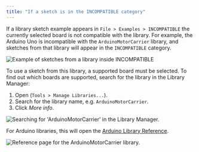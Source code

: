 ```yaml
---
title: "If a sketch is in the INCOMPATIBLE category"
---
```


If a library sketch example appears in `File > Examples > INCOMPATIBLE` the currently selected board is not compatible with the library. For example, the Arduino Uno is incompatible with the `ArduinoMotorCarrier` library, and sketches from that library will appear in the `INCOMPATIBLE` category.

![Example of sketches from a library inside INCOMPATIBLE](img/INCOMPATIBLE_example_sketch_example.png)

To use a sketch from this library, a supported board must be selected. To find out which boards are supported, search for the library in the Library Manager:

1. Open (`Tools > Manage Libraries...`).
2. Search for the library name, e.g. `ArduinoMotorCarrier`.
3. Click _More info_.

![Searching for 'ArduinoMotorCarrier' in the Library Manager.](img/INCOMPATIBLE_library_manager.png)

For Arduino libraries, this will open the [Arduino Library Reference](https://www.arduino.cc/reference/en/libraries/).

![Reference page for the ArduinoMotorCarrier library.](img/library-reference.png)
